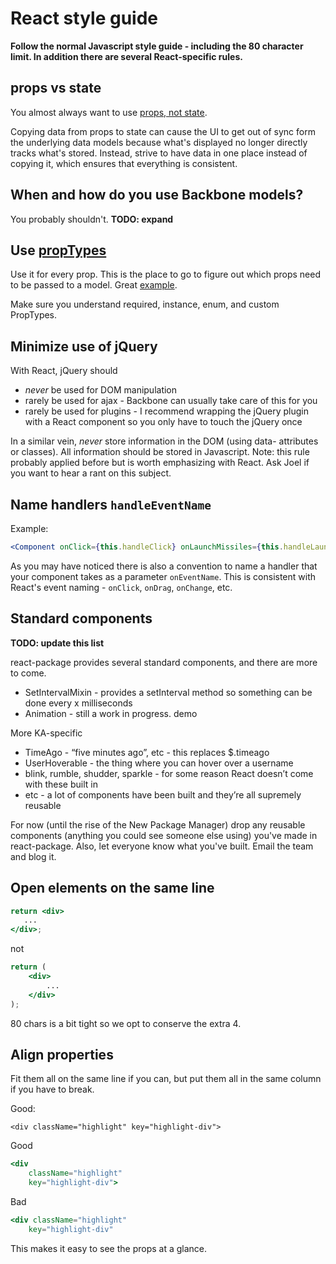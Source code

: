 # React style guide

**Follow the normal Javascript style guide - including the 80 character limit. In addition there are several React-specific rules.**

## props vs state

You almost always want to use [props, not state](http://facebook.github.io/react/docs/interactivity-and-dynamic-uis.html).

Copying data from props to state can cause the UI to get out of sync form the underlying data models because what's displayed no longer directly tracks what's stored. Instead, strive to have data in one place instead of copying it, which ensures that everything is consistent.

## When and how do you use Backbone models?

You probably shouldn't. **TODO: expand**

## Use [propTypes](http://facebook.github.io/react/docs/reusable-components.html)

Use it for every prop. This is the place to go to figure out which props need to be passed to a model. Great [example](http://jsfiddle.net/DEpwb/45/).

Make sure you understand required, instance, enum, and custom PropTypes.

## Minimize use of jQuery

With React, jQuery should

- *never* be used for DOM manipulation
- rarely be used for ajax - Backbone can usually take care of this for you
- rarely be used for plugins - I recommend wrapping the jQuery plugin with a React component so you only have to touch the jQuery once

In a similar vein, *never* store information in the DOM (using data- attributes or classes). All information should be stored in Javascript. Note: this rule probably applied before but is worth emphasizing with React. Ask Joel if you want to hear a rant on this subject.

## Name handlers `handleEventName`

Example:

```jsx
<Component onClick={this.handleClick} onLaunchMissiles={this.handleLaunchMissiles} />
```

As you may have noticed there is also a convention to name a handler that your component takes as a parameter `onEventName`. This is consistent with React's event naming - `onClick`, `onDrag`, `onChange`, etc.

## Standard components

**TODO: update this list**

react-package provides several standard components, and there are more to come.

- SetIntervalMixin - provides a setInterval method so something can be done every x milliseconds
- Animation - still a work in progress. demo

More KA-specific

- TimeAgo - “five minutes ago”, etc - this replaces $.timeago
- UserHoverable - the thing where you can hover over a username
- blink, rumble, shudder, sparkle - for some reason React doesn’t come with these built in
- etc - a lot of components have been built and they’re all supremely reusable

For now (until the rise of the New Package Manager) drop any reusable components (anything you could see someone else using) you've made in react-package. Also, let everyone know what you've built. Email the team and blog it.

## Open elements on the same line

```jsx
return <div>
   ...
</div>;
```

not

```jsx
return (
    <div>
        ...
    </div>
);
```

80 chars is a bit tight so we opt to conserve the extra 4.

## Align properties

Fit them all on the same line if you can, but put them all in the same column if you have to break.

Good:

`<div className="highlight" key="highlight-div">`

Good

```jsx
<div
    className="highlight"
    key="highlight-div">
```

Bad

```jsx
<div className="highlight"
    key="highlight-div"
```

This makes it easy to see the props at a glance.
